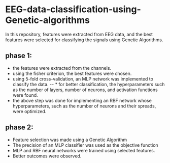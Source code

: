 # EEG-data-classification-using-Genetic-algorithms
In this repository, features were extracted from EEG data, and the best features were selected for classifying the signals using Genetic Algorithms.
## phase 1: 
- the features were extracted from the channels. 
- using the fisher criterion, the best features were chosen. 
- using 5-fold cross-validation, an MLP network was implemented to classify the data.
  -- * for better classification, the hyperparameters such as the number of layers, number of neurons, and activation functions were found. 
- the above step was done for implementing an RBF network whose hyperparameters, such as the number of neurons and their spreads, were optimized.
## phase 2:
- Feature selection was made using a Genetic Algorithm
- The precision of an MLP classifier was used as the objective function
- MLP and RBF neural networks were trained using selected features.
- Better outcomes were observed.
